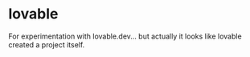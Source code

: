 # lovable
For experimentation with lovable.dev... but actually it looks like lovable created a project itself.
